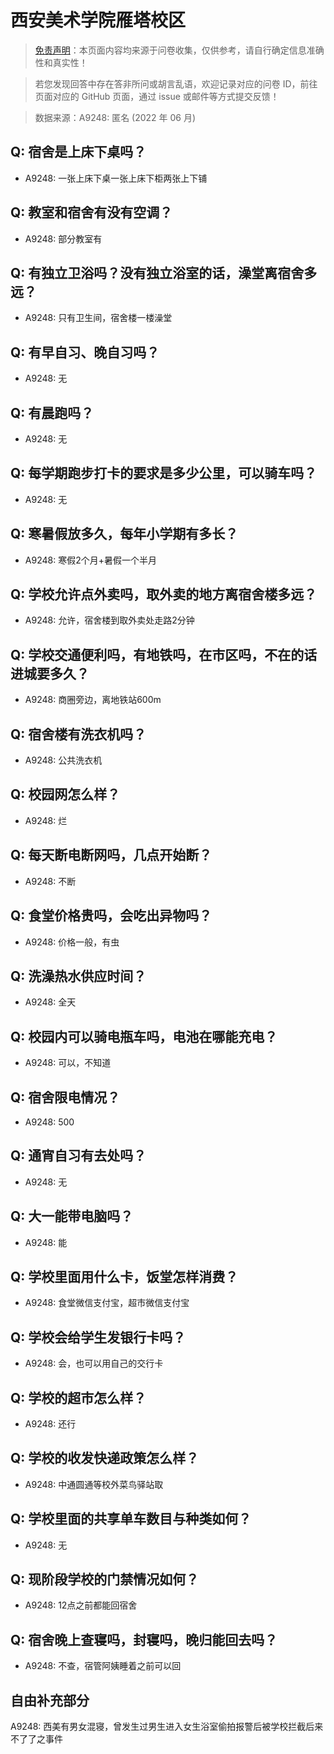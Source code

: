 # 西安美术学院雁塔校区

> [免责声明](https://colleges.chat/#_3)：本页面内容均来源于问卷收集，仅供参考，请自行确定信息准确性和真实性！

> 若您发现回答中存在答非所问或胡言乱语，欢迎记录对应的问卷 ID，前往页面对应的 GitHub 页面，通过 issue 或邮件等方式提交反馈！

> 数据来源：A9248: 匿名 (2022 年 06 月)

## Q: 宿舍是上床下桌吗？

- A9248: 一张上床下桌一张上床下柜两张上下铺

## Q: 教室和宿舍有没有空调？

- A9248: 部分教室有

## Q: 有独立卫浴吗？没有独立浴室的话，澡堂离宿舍多远？

- A9248: 只有卫生间，宿舍楼一楼澡堂

## Q: 有早自习、晚自习吗？

- A9248: 无

## Q: 有晨跑吗？

- A9248: 无

## Q: 每学期跑步打卡的要求是多少公里，可以骑车吗？

- A9248: 无

## Q: 寒暑假放多久，每年小学期有多长？

- A9248: 寒假2个月+暑假一个半月

## Q: 学校允许点外卖吗，取外卖的地方离宿舍楼多远？

- A9248: 允许，宿舍楼到取外卖处走路2分钟

## Q: 学校交通便利吗，有地铁吗，在市区吗，不在的话进城要多久？

- A9248: 商圈旁边，离地铁站600m

## Q: 宿舍楼有洗衣机吗？

- A9248: 公共洗衣机

## Q: 校园网怎么样？

- A9248: 烂

## Q: 每天断电断网吗，几点开始断？

- A9248: 不断

## Q: 食堂价格贵吗，会吃出异物吗？

- A9248: 价格一般，有虫

## Q: 洗澡热水供应时间？

- A9248: 全天

## Q: 校园内可以骑电瓶车吗，电池在哪能充电？

- A9248: 可以，不知道

## Q: 宿舍限电情况？

- A9248: 500

## Q: 通宵自习有去处吗？

- A9248: 无

## Q: 大一能带电脑吗？

- A9248: 能

## Q: 学校里面用什么卡，饭堂怎样消费？

- A9248: 食堂微信支付宝，超市微信支付宝

## Q: 学校会给学生发银行卡吗？

- A9248: 会，也可以用自己的交行卡

## Q: 学校的超市怎么样？

- A9248: 还行

## Q: 学校的收发快递政策怎么样？

- A9248: 中通圆通等校外菜鸟驿站取

## Q: 学校里面的共享单车数目与种类如何？

- A9248: 无

## Q: 现阶段学校的门禁情况如何？

- A9248: 12点之前都能回宿舍

## Q: 宿舍晚上查寝吗，封寝吗，晚归能回去吗？

- A9248: 不查，宿管阿姨睡着之前可以回

## 自由补充部分

A9248: 西美有男女混寝，曾发生过男生进入女生浴室偷拍报警后被学校拦截后来不了了之事件
